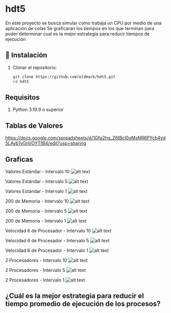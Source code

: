 # hdt5
En este proyecto se busca simular como trabaja un CPU por medio de una aplicación de colas
Se graficaran los tiempos en los que terminan para poder determinar cual es la mejor estrategia para reducir tiempos de ejecución
## 🚀 Instalación
1. Clonar el repositorio:
   ```bash
   git clone https://github.com/eldmark/hdt5.git
   cd hdt5

## Requisitos
 1. Python 3.19.9 o superior

## Tablas de Valores
https://docs.google.com/spreadsheets/d/1Gfg2hg_Z6IBcI0oMsNR6PYcb4vd5LAyb1vGnVOYTfB4/edit?usp=sharing

## Graficas
Valores Estándar - Intervalo 10
![alt text](N_I10.png)

Valores Estándar - Intervalo 5
![alt text](N_I5.png)

Valores Estándar - Intervalo 1
![alt text](N_I1.png)


200 de Memoria - Intervalo 10
![alt text](M200_I10.png)

200 de Memoria - Intervalo 5
![alt text](M200_I5.png)

200 de Memoria - Intervalo 1
![alt text](M200_I1.png)


Velocidad 6 de Procesador - Intervalo 10
![alt text](P6_I10.png)

Velocidad 6 de Procesador - Intervalo 5
![alt text](P6_I5.png)

Velocidad 6 de Procesador - Intervalo 1
![alt text](P6_I1.png)


2 Procesadores - Intervalo 10
![alt text](PyDvsPI1.png)

2 Procesadores - Intervalo 5
![alt text](PyDvsPI5.png)


2 Procesadores - Intervalo 1
![alt text](PyDvsPI10.png)



## ¿Cuál es la mejor estrategia para reducir el tiempo promedio de ejecución de los procesos?
